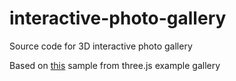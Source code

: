 # interactive-photo-gallery
Source code for 3D interactive photo gallery

Based on [this](https://threejs.org/examples/#css3d_periodictable) sample from three.js example gallery